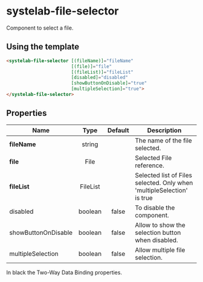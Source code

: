 # systelab-file-selector

Component to select a file.

## Using the template

```html
<systelab-file-selector [(fileName)]="fileName" 
                        [(file)]="file" 
                        [(fileList)]="fileList"
                        [disabled]="disabled"
                        [showButtonOnDisable]="true"
                        [multipleSelection]="true">
</systelab-file-selector>
```

## Properties

| Name | Type | Default | Description |
| ---- |:----:|:-------:| ----------- |
| **fileName** | string || The name of the file selected. |
| **file** | File || Selected File reference. |
| **fileList** | FileList || Selected list of Files selected. Only when 'multipleSelection' is true |
| disabled | boolean | false | To disable the component. |
| showButtonOnDisable | boolean | false | Allow to show the selection button when disabled. |
| multipleSelection | boolean | false | Allow multiple file selection. |

In black the Two-Way Data Binding properties.

